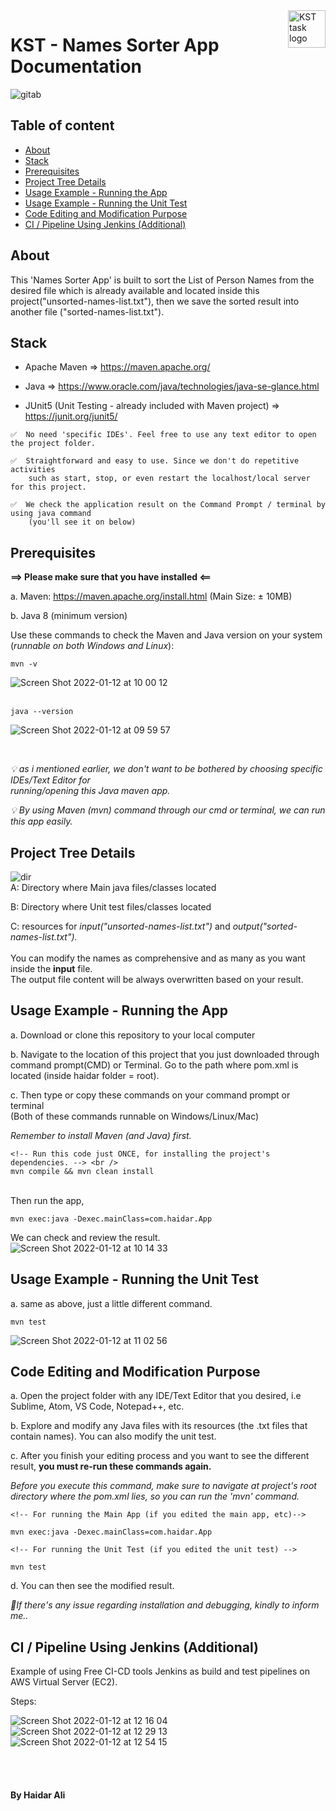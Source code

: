 <a href="https://github.com/haidargit/KST-SortingThousandNames-Haidar_Ali">
    <img src="https://www.kst.co.id/images/kst-logo-100x100.png" alt="KST task logo" title="KST" align="right" height="60" />
</a>

# KST - Names Sorter App Documentation
![gitab](https://user-images.githubusercontent.com/33404432/149063206-592252f7-20ce-4e29-beab-8159fdc363e3.jpg)

## Table of content

- [About](#about)
- [Stack](#stack)
- [Prerequisites](#prerequisites)
- [Project Tree Details](#project-tree-details)
- [Usage Example - Running the App](#usage-example---running-the-app)
- [Usage Example - Running the Unit Test](#usage-example---running-the-unit-test)
- [Code Editing and Modification Purpose](#code-editing-and-modification-purpose)
- [CI / Pipeline Using Jenkins (Additional)](#ci--pipeline-using-jenkins-additional)


## About
This 'Names Sorter App' is built to sort the List of Person Names from the desired file which is already available and located inside this project("unsorted-names-list.txt"), then we save the sorted result into another file ("sorted-names-list.txt").



## Stack
- Apache Maven    => https://maven.apache.org/

- Java                  => https://www.oracle.com/java/technologies/java-se-glance.html

- JUnit5 (Unit Testing - already included with Maven project) => https://junit.org/junit5/

```
✅  No need 'specific IDEs'. Feel free to use any text editor to open the project folder. 

✅  Straightforward and easy to use. Since we don't do repetitive activities  
    such as start, stop, or even restart the localhost/local server for this project.      

✅  We check the application result on the Command Prompt / terminal by using java command  
    (you'll see it on below)
```



## Prerequisites
**==>  Please make sure that you have installed  <==**  

a. Maven: https://maven.apache.org/install.html  (Main Size: ± 10MB)
    
b. Java 8 (minimum version) 

Use these commands to check the Maven and Java version on your system  
(_runnable on both Windows and Linux_):
```
mvn -v
```
![Screen Shot 2022-01-12 at 10 00 12](https://user-images.githubusercontent.com/33404432/149057251-6a8bef9b-6175-4985-8d89-6d3243d14d1c.png)
<br /><br />  


```
java --version
```
![Screen Shot 2022-01-12 at 09 59 57](https://user-images.githubusercontent.com/33404432/149056543-1a62427c-54b1-479b-8573-8000b24d2d5a.png)

<br />  

_💡 as i mentioned earlier, we don't want to be bothered by choosing specific IDEs/Text Editor for   
running/opening this Java maven app._  

_💡 By using Maven (mvn) command through our cmd or terminal, we can run this app easily._
<br />  

## Project Tree Details
![dir](https://user-images.githubusercontent.com/33404432/149060339-3935568f-1a1f-44e3-9bde-4e3578da670b.jpg)
<br />
A: Directory where Main java files/classes located  

B: Directory where Unit test files/classes located  

C: resources for _input("unsorted-names-list.txt")_ and _output("sorted-names-list.txt")._  
<br />
You can modify the names as comprehensive and as many as you want inside the **input** file.  
The output file content will be always overwritten based on your result.  
## Usage Example - Running the App
a. Download or clone this repository to your local computer

b. Navigate to the location of this project that you just downloaded through command prompt(CMD) or Terminal.   Go to the path where pom.xml is located (inside haidar folder = root).

c. Then type or copy these commands on your command prompt or terminal  
    (Both of these commands runnable on Windows/Linux/Mac)  

_Remember to install Maven (and Java) first._  

```
<!-- Run this code just ONCE, for installing the project's dependencies. --> <br />
mvn compile && mvn clean install  
```
<br />Then run the app,  
```
mvn exec:java -Dexec.mainClass=com.haidar.App  
```   

We can check and review the result.  
![Screen Shot 2022-01-12 at 10 14 33](https://user-images.githubusercontent.com/33404432/149057592-72f9d12d-fb2d-4e73-a0d6-60d958680b5e.png)

## Usage Example - Running the Unit Test

a. same as above, just a little different command.   
```
mvn test
```   
![Screen Shot 2022-01-12 at 11 02 56](https://user-images.githubusercontent.com/33404432/149061906-f04b5e7c-81d1-4e16-97cb-d9a99b85ee8c.png)


## Code Editing and Modification Purpose
a. Open the project folder with any IDE/Text Editor that you desired, i.e Sublime, Atom, VS Code, Notepad++, etc.   

b. Explore and modify any Java files with its resources (the .txt files that contain names). You can also modify the unit test.  

c. After you finish your editing process and you want to see the different result, **you must re-run these commands again.**  

_Before you execute this command, make sure to navigate at project's root directory where the pom.xml lies, so you can run the 'mvn' command._
```
<!-- For running the Main App (if you edited the main app, etc)-->

mvn exec:java -Dexec.mainClass=com.haidar.App  
```
```
<!-- For running the Unit Test (if you edited the unit test) -->

mvn test
```
d. You can then see the modified result.  

_🦠If there's any issue regarding installation and debugging, kindly to inform me.._    

## CI / Pipeline Using Jenkins (Additional)  
Example of using Free CI-CD tools Jenkins as build and test pipelines on AWS Virtual Server (EC2).  

Steps:  

![Screen Shot 2022-01-12 at 12 16 04](https://user-images.githubusercontent.com/33404432/149071762-afc6c018-e1ea-4a5b-94e7-21e3432ee562.jpg)
<br />
![Screen Shot 2022-01-12 at 12 29 13](https://user-images.githubusercontent.com/33404432/149071773-6efad5af-ab79-4c9a-a873-b315a72be996.png)
<br />
![Screen Shot 2022-01-12 at 12 54 15](https://user-images.githubusercontent.com/33404432/149071924-f313b547-9ea3-491d-beb7-eabf92d6aa6d.png)


<br /><br />  
#### By Haidar Ali
